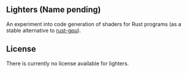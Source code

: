 ## Lighters (Name pending)

An experiment into code generation of shaders for Rust programs (as a stable alternative to [rust-gpu](https://github.com/EmbarkStudios/rust-gpu)).

## License

There is currently no license available for lighters.
